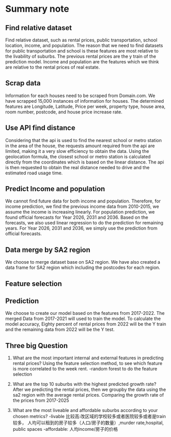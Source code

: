 # Summary note

## Find relative dataset
Find relative dataset, such as rental prices, public transportation, school location, income, and population. The reason that we need to find datasets for public transportation and school is these features are most relative to the livability of suburbs. The previous rental prices are the y train of the prediction model. Income and population are the features which we think are relative to the rental prices of real estate.

## Scrap data
Information for each houses need to be scraped from Domain.com. We have scrapped 15,000 instances of information for houses. The determined features are Longitude, Latitude, Price per week, property type, house area, room number, postcode, and house price increase rate.

## Use API find distance
Considering that the api is used to find the nearest school or metro station in the area of the house, the requests amount required from the api are limited, making it a very slow efficiency to obtain the data. Using the geolocation formula, the closest school or metro station is calculated directly from the coordinates which is based on the linear distance. The api is then requested to obtain the real distance needed to drive and the estimated road usage time.


## Predict Income and population
We cannot find future data for both income and population. Therefore, for income prediction, we find the previous income data from 2010-2015, we assume the income is increasing linearly. 
For population prediction, we found official forecasts for Year 2026, 2031 and 2036.
Based on the forecasts, we also used linear regression to do the prediction for remaining years. For Year 2026, 2031 and 2036, we simply use the prediction from official forecasts.


## Data merge by SA2 region
We choose to merge dataset base on SA2 region. We have also created a data frame for SA2 region which including the postcodes for each region. 


## Feature selection 



## Prediction
We choose to create our model based on the features from 2017-2022. The merged Data from 2017-2021 will used to train the model. To calculate the model accuracy, Eighty percent of rental prices from 2022 will be the Y train and the remaining data from 2022 will be the Y test.




## Three big Question
1. What are the most important internal and external features in predicting rental prices?
    Using the feature selection method, to see which feature is more correlated to the week rent. 
    -random forest to do the feature selection 


2. What are the top 10 suburbs with the highest predicted growth rate?
    After we predicting the rental prices, then we groupby the data using the sa2 region with the average rental prices.
    Comparing the growth rate of the prices from 2017-2025


3. What are the most liveable and affordable suburbs according to your chosen metrics?
    -livable 比较高:改区域的学校较多或者医院较多或者是train较多， 人均可以租到的房子较多（人口/房子的数量）,murder rate,hospital, public spaces 
    -affordable: 人均income/房子的价格

